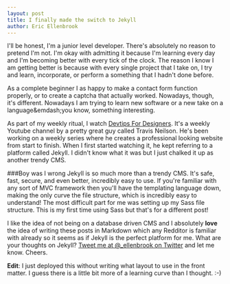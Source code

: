 ```yaml
---
layout: post
title: I finally made the switch to Jekyll
author: Eric Ellenbrook
---
```

I'll be honest, I'm a junior level developer. There's absolutely no reason to pretend I'm not. I'm okay with admitting it because I'm learning every day and I'm becoming better with every tick of the clock. The reason I know I am getting better is because with every single project that I take on, I try and learn, incorporate, or perform a something that I hadn't done before.
<!--more-->
As a complete beginner I as happy to make a contact form function properly, or to create a captcha that actually worked. Nowadays, though, it's different. Nowadays I am trying to learn new software or a new take on a language&emdash;you know, something interesting. 

As part of my weekly ritual, I watch [Devtips For Designers](https://www.youtube.com/watch?v=nTYP4IZvLWw). It's a weekly Youtube channel by a pretty great guy called Travis Neilson. He's been working on a weekly series where he creates a professional looking website from start to finish. When I first started watching it, he kept referring to a platform called Jekyll. I didn't know what it was but I just chalked it up as another trendy CMS.

###Boy was I wrong
Jekyll is so much more than a trendy CMS. It's safe, fast, secure, and even better, incredibly easy to use. If you're familiar with any sort of MVC framework then you'll have the templating language down, making the only curve the file structure, which is incredibly easy to understand! The most difficult part for me was setting up my Sass file structure. This is my first time using Sass but that's for a different post!

I like the idea of not being on a database driven CMS and I absolutely **love** the idea of writing these posts in Markdown which any Redditor is familiar with already so it seems as if Jekyll is the perfect platform for me. What are your thoughts on Jekyll? [Tweet me at @_ellenbrook on Twitter](https://www.youtube.com/watch?v=nTYP4IZvLWw) and let me know. Cheers.

**Edit**: I just deployed this without writing what layout to use in the front matter. I guess there is a little bit more of a learning curve than I thought. :-)